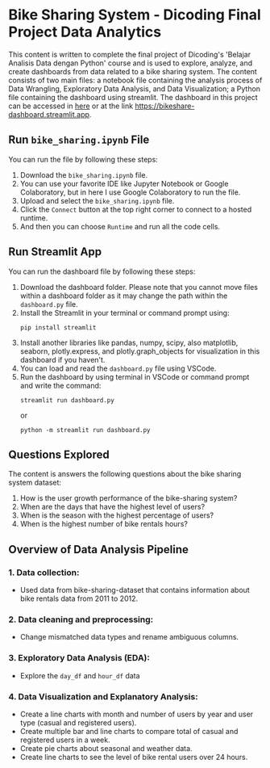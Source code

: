 # Bike Sharing System - Dicoding Final Project Data Analytics

This content is written to complete the final project of Dicoding's 'Belajar Analisis Data dengan Python' course and is used to explore, analyze, and create dashboards from data related to a bike sharing system. The content consists of two main files: a notebook file containing the analysis process of Data Wrangling, Exploratory Data Analysis, and Data Visualization; a Python file containing the dashboard using streamlit. The dashboard in this project can be accessed in [here](https://bikeshare-dashboard.streamlit.app/) or at the link https://bikeshare-dashboard.streamlit.app.

## Run `bike_sharing.ipynb` File
You can run the file by following these steps:
1. Download the `bike_sharing.ipynb` file.
2. You can use your favorite IDE like Jupyter Notebook or Google Colaboratory, but in here I use Google Colaboratory to run the file.
3. Upload and select the `bike_sharing.ipynb` file.
4. Click the `Connect` button at the top right corner to connect to a hosted runtime.
5. And then you can choose `Runtime` and run all the code cells.

## Run Streamlit App
You can run the dashboard file by following these steps:
1. Download the dashboard folder. Please note that you cannot move files within a dashboard folder as it may change the path within the `dashboard.py` file. 
2. Install the Streamlit in your terminal or command prompt using:
   ```
   pip install streamlit
   ```
3. Install another libraries like pandas, numpy, scipy, also matplotlib, seaborn, plotly.express, and plotly.graph_objects for visualization in this dashboard if you haven't.
4. You can load and read the `dashboard.py` file using VSCode.
5. Run the dashboard by using terminal in VSCode or command prompt and write the command:
   ```
   streamlit run dashboard.py
   ```
   or 
   ```
   python -m streamlit run dashboard.py
   ```

## Questions Explored
The content is answers the following questions about the bike sharing system dataset:
1. How is the user growth performance of the bike-sharing system?
2. When are the days that have the highest level of users?
3. When is the season with the highest percentage of users?
4. When is the highest number of bike rentals hours?
   
## Overview of Data Analysis Pipeline
### 1. Data collection: 
 - Used data from bike-sharing-dataset that contains information about bike rentals data from 2011 to 2012.

### 2. Data cleaning and preprocessing: 
 - Change mismatched data types and rename ambiguous columns.

### 3. Exploratory Data Analysis (EDA): 
 - Explore the `day_df` and `hour_df` data 

### 4. Data Visualization and Explanatory Analysis: 
 - Create a line charts with month and number of users by year and user type (casual and registered users).
 - Create multiple bar and line charts to compare total of casual and registered users in a week.
 - Create pie charts about seasonal and weather data.
 - Create line charts to see the level of bike rental users over 24 hours.

